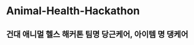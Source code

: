 # Animal-Health-Hackathon


건대 애니멀 헬스 해커톤 팀명 당근케어, 아이템 명 댕케어
------------------------------------------
